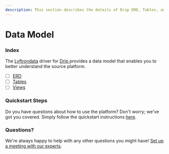 ```yaml
---
description: This section describes the details of Drip ERD, Tables, and Views.
---
```


# Data Model

### Index

The  [Lyftrondata](https://www.lyftrondata.com/) driver for [Drip](https://www.lyftrondata.com/integration/drip/)[ ](https://www.lyftrondata.com/integration/drip/)provides a data model that enables you to better understand the source platform.

* [ ] [ERD](../../../sales-analytics/drip/data-model/erd.md)
* [ ] [Tables](../../../sales-analytics/drip/data-model/tables.md)
* [ ] [Views](../../../sales-analytics/drip/data-model/views.md)

### Quickstart Steps

Do you have questions about how to use the platform? Don't worry; we've got you covered. Simply follow the quickstart instructions [here](../../../../quickstart-steps.md).

### Questions? <a href="#questions" id="questions"></a>

We're always happy to help with any other questions you might have! [Set up a meeting with our experts](https://www.lyftrondata.com/book-a-meeting/).

